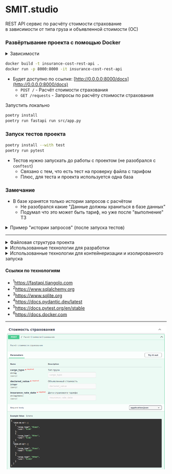 # SMIT.studio

REST API сервис по расчёту стоимости страхование<br />
в зависимости от типа груза и объявленной стоимости (ОС)

### Развёртывание проекта с помощью Docker
<details>
<summary>Зависимости</summary>
<pre>
docker --version    # Docker version 27.3.1, build ce12230
poetry -V           # Poetry (version 1.8.3)
python -V           # Python 3.11.6
pytest -V           # pytest 8.3.3
</pre>
</details>

```bash
docker build -t insurance-cost-rest-api .
docker run -p 8000:8000 -it insurance-cost-rest-api
```
- Будет доступно по ссылке: [http://0.0.0.0:8000/docs](http://0.0.0.0:8000/docs)
  - `POST /` - Расчёт стоимости страхования
  - `GET /requests` - Запросы по расчёту стоимости страхования

Запустить локально
```bash
poetry install
poetry run fastapi run src/app.py
```

### Запуск тестов проекта
```bash
poetry install --with test
poetry run pytest
```
- Тестов нужно запускать до работы с проектом (не разобрался с `conftest`)
  - Связано с тем, что есть тест на проверку файла с тарифом
  - Плюс, для теста и проекта используется одна база

### Замечание
- В базе хранятся только истории запросов с расчётом
  - Не разобрался какие "Данные должны храниться в базе данных"
  - Подумал что это может быть тариф, но уже после "выполнение" ТЗ

<details>
<summary>Пример "истории запросов" (после запуска тестов)</summary>
<pre>
[
  {
    "id": 3,
    "cargo_type": "Glass",
    "declared_value": 33.45,
    "cost_of_insurance": 1.338,
    "insurance_rate_date": "2020-06-01",
    "insurance_rate": 0.04,
    "request_dt": "2024-11-19T10:20:27.479731",
    "response_dt": "2024-11-19T10:20:27.479876"
  },
  {
    "id": 2,
    "cargo_type": "Glass",
    "declared_value": 33.45,
    "cost_of_insurance": 1.338,
    "insurance_rate_date": "2020-06-01",
    "insurance_rate": 0.04,
    "request_dt": "2024-11-19T10:20:27.474687",
    "response_dt": "2024-11-19T10:20:27.474782"
  },
  {
    "id": 1,
    "cargo_type": "Glass",
    "declared_value": 33.45,
    "cost_of_insurance": 0.335,
    "insurance_rate_date": "2020-06-01",
    "insurance_rate": 0.01,
    "request_dt": "2024-11-19T10:20:27.464233",
    "response_dt": "2024-11-19T10:20:27.464301"
  }
]
</pre>
</details>

---

<details>
<summary>Файловая структура проекта</summary>
<pre>
tree -a -I "__pycache__|__init__.py|.idea|.pytest_cache|data" --dirsfirst
.
├── src
│   ├── core
│   │   ├── config.py
│   │   ├── dependencies.py
│   │   ├── lifespan.py
│   │   └── schemas.py
│   ├── database
│   │   ├── app.py
│   │   ├── crud.py
│   │   └── models.py
│   ├── static
│   │   └── sqlite3.db
│   ├── app.py
│   └── utils.py
├── tests
│   ├── conftest.py
│   └── test_app.py
├── Dockerfile
├── .dockerignore
├── .gitignore
├── poetry.lock
├── pyproject.toml
└── README.md
</pre>
</details>

<details>
<summary>Использованные технологии для разработки</summary>
<ul>
  <li>FastAPI<sup>1</sup></li>
  <li>SQLAlchemy<sup>2</sup></li>
  <li>sqlite3<sup>3</sup></li>
  <li>Pydantic<sup>4</sup></li>
  <li>pytest<sup>5</sup></li>
</ul>
</details>

<details>
<summary>Использованные технологии для контейнеризации и изолированного запуска</summary>
<ul>
  <li>Docker<sup>6</sup></li>
</ul>
</details>

#### Ссылки по технологиям
- <sup>1</sup>https://fastapi.tiangolo.com
- <sup>2</sup>https://www.sqlalchemy.org
- <sup>3</sup>https://www.sqlite.org
- <sup>4</sup>https://docs.pydantic.dev/latest
- <sup>5</sup>https://docs.pytest.org/en/stable
- <sup>6</sup>https://docs.docker.com

---
<p align="center"><img src="./data/rest-api.png" /></p>
